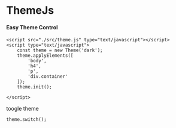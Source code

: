 # ThemeJs

<h4>Easy Theme Control</h4>


    <script src="./src/theme.js" type="text/javascript"></script>
    <script type="text/javascript">
        const theme = new Theme('dark');
        theme.applyElements([
            'body',
            'h4',
            'p',
            'div.container'
        ]);
        theme.init();

    </script>
    
toogle theme

    theme.switch();
    
